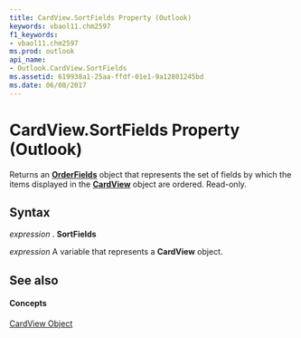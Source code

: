 ```yaml
---
title: CardView.SortFields Property (Outlook)
keywords: vbaol11.chm2597
f1_keywords:
- vbaol11.chm2597
ms.prod: outlook
api_name:
- Outlook.CardView.SortFields
ms.assetid: 619938a1-25aa-ffdf-01e1-9a12801245bd
ms.date: 06/08/2017
---
```



# CardView.SortFields Property (Outlook)

Returns an **[OrderFields](orderfields-object-outlook.md)** object that represents the set of fields by which the items displayed in the **[CardView](cardview-object-outlook.md)** object are ordered. Read-only.


## Syntax

 _expression_ . **SortFields**

 _expression_ A variable that represents a **CardView** object.


## See also


#### Concepts


[CardView Object](cardview-object-outlook.md)

